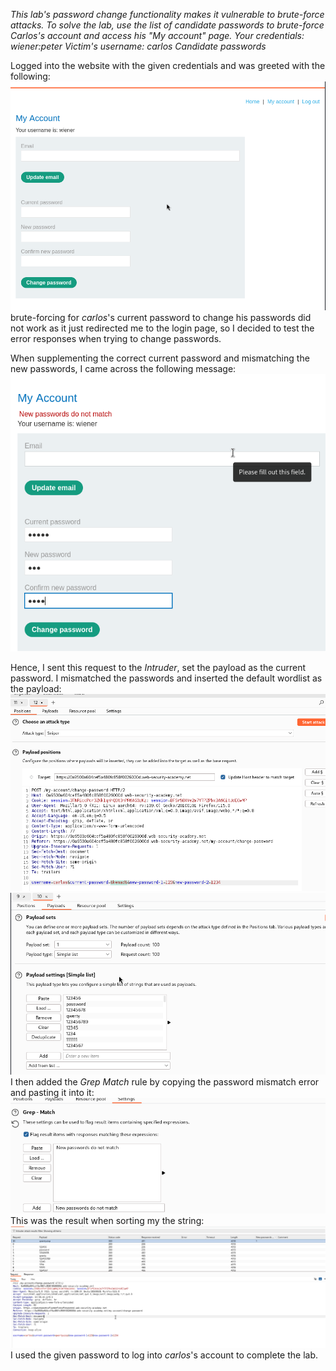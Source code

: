 *This lab's password change functionality makes it vulnerable to brute-force attacks. To solve the lab, use the list of candidate passwords to brute-force Carlos's account and access his "My account" page.
Your credentials: wiener:peter
Victim's username: carlos
Candidate passwords*

Logged into the website with the given credentials and was greeted with the following:
![Screenshot 2024-05-07 at 3.39.50 PM](images/Screenshot%202024-05-07%20at%203.39.50%20PM.png)
brute-forcing for *carlos*'s current password to change his passwords did not work as it just redirected me to the login page, so I decided to test the error responses when trying to change passwords. 

When supplementing the correct current password and mismatching the new passwords, I came across the following message:
![Screenshot 2024-05-07 at 3.45.38 PM 2](images/Screenshot%202024-05-07%20at%203.45.38%20PM%202.png)

Hence, I sent this request to the *Intruder*, set the payload as the current password. I mismatched the passwords and inserted the default wordlist as the payload:
![Screenshot 2024-05-07 at 3.53.55 PM](images/Screenshot%202024-05-07%20at%203.53.55%20PM.png)
![Screenshot 2024-05-07 at 3.50.19 PM](images/Screenshot%202024-05-07%20at%203.50.19%20PM.png)
I then added the *Grep Match* rule by copying the password mismatch error and pasting it into it:
![Screenshot 2024-05-07 at 3.54.53 PM](images/Screenshot%202024-05-07%20at%203.54.53%20PM.png)
This was the result when sorting my the string:
![Screenshot 2024-05-07 at 3.55.36 PM](images/Screenshot%202024-05-07%20at%203.55.36%20PM.png)
I used the given password to log into *carlos*'s account to complete the lab.


